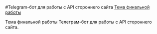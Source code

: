 #Telegram-бот для работы с API стороннего сайта
[Тема финальной работы](#anchor)



<a id="anchor">Тема финальной работы
Телеграм-бот для работы с API стороннего сайта.
</a>